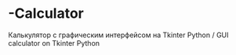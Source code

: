 # -Calculator
Калькулятор с графическим интерфейсом на Tkinter Python / GUI calculator on Tkinter Python
